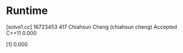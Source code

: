 # Runtime

[solve1.cc]
16723453    417 Chiahsun Cheng (chiahsun cheng)   Accepted  C++11   0.000

[1] 0.000
